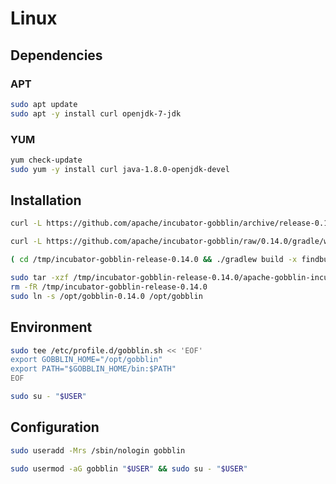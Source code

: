 # Linux

## Dependencies

### APT

```sh
sudo apt update
sudo apt -y install curl openjdk-7-jdk
```

### YUM

```sh
yum check-update
sudo yum -y install curl java-1.8.0-openjdk-devel
```

## Installation

```sh
curl -L https://github.com/apache/incubator-gobblin/archive/release-0.14.0.tar.gz | tar -xzC /tmp
```

```sh
curl -L https://github.com/apache/incubator-gobblin/raw/0.14.0/gradle/wrapper/gradle-wrapper.jar -o /tmp/incubator-gobblin-release-0.14.0/gradle/wrapper/gradle-wrapper.jar
```

```sh
( cd /tmp/incubator-gobblin-release-0.14.0 && ./gradlew build -x findbugsMain -x test -x rat -x checkstyleMain -x javadoc )
```

```sh
sudo tar -xzf /tmp/incubator-gobblin-release-0.14.0/apache-gobblin-incubating-bin-0.14.0.tar.gz -C /opt --transform s/gobblin-dist/gobblin-0.14.0/
rm -fR /tmp/incubator-gobblin-release-0.14.0
sudo ln -s /opt/gobblin-0.14.0 /opt/gobblin
```

## Environment

```sh
sudo tee /etc/profile.d/gobblin.sh << 'EOF'
export GOBBLIN_HOME="/opt/gobblin"
export PATH="$GOBBLIN_HOME/bin:$PATH"
EOF
```

```sh
sudo su - "$USER"
```

## Configuration

```sh
sudo useradd -Mrs /sbin/nologin gobblin
```

```sh
sudo usermod -aG gobblin "$USER" && sudo su - "$USER"
```
